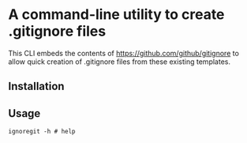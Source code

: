 # A command-line utility to create .gitignore files

This CLI embeds the contents of https://github.com/github/gitignore to allow quick creation of .gitignore files from these existing templates.

## Installation

## Usage

```shell
ignoregit -h # help
```